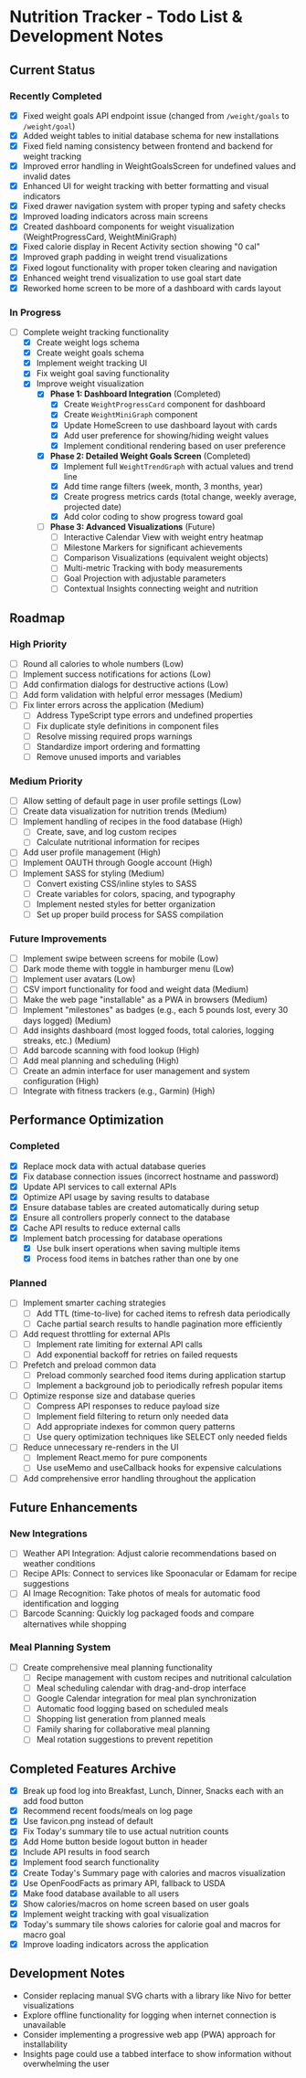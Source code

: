# Nutrition Tracker - Todo List & Development Notes

## Current Status

### Recently Completed
- [x] Fixed weight goals API endpoint issue (changed from `/weight/goals` to `/weight/goal`)
- [x] Added weight tables to initial database schema for new installations
- [x] Fixed field naming consistency between frontend and backend for weight tracking
- [x] Improved error handling in WeightGoalsScreen for undefined values and invalid dates
- [x] Enhanced UI for weight tracking with better formatting and visual indicators
- [x] Fixed drawer navigation system with proper typing and safety checks
- [x] Improved loading indicators across main screens
- [x] Created dashboard components for weight visualization (WeightProgressCard, WeightMiniGraph)
- [x] Fixed calorie display in Recent Activity section showing "0 cal"
- [x] Improved graph padding in weight trend visualizations
- [x] Fixed logout functionality with proper token clearing and navigation
- [x] Enhanced weight trend visualization to use goal start date
- [x] Reworked home screen to be more of a dashboard with cards layout

### In Progress
- [ ] Complete weight tracking functionality
  - [x] Create weight logs schema
  - [x] Create weight goals schema
  - [x] Implement weight tracking UI
  - [x] Fix weight goal saving functionality
  - [x] Improve weight visualization
    - [x] **Phase 1: Dashboard Integration** (Completed)
      - [x] Create `WeightProgressCard` component for dashboard
      - [x] Create `WeightMiniGraph` component
      - [x] Update HomeScreen to use dashboard layout with cards
      - [x] Add user preference for showing/hiding weight values
      - [x] Implement conditional rendering based on user preference
    - [x] **Phase 2: Detailed Weight Goals Screen** (Completed)
      - [x] Implement full `WeightTrendGraph` with actual values and trend line
      - [x] Add time range filters (week, month, 3 months, year)
      - [x] Create progress metrics cards (total change, weekly average, projected date)
      - [x] Add color coding to show progress toward goal
    - [ ] **Phase 3: Advanced Visualizations** (Future)
      - [ ] Interactive Calendar View with weight entry heatmap
      - [ ] Milestone Markers for significant achievements
      - [ ] Comparison Visualizations (equivalent weight objects)
      - [ ] Multi-metric Tracking with body measurements
      - [ ] Goal Projection with adjustable parameters
      - [ ] Contextual Insights connecting weight and nutrition

## Roadmap

### High Priority
- [ ] Round all calories to whole numbers (Low)
- [ ] Implement success notifications for actions (Low)
- [ ] Add confirmation dialogs for destructive actions (Low)
- [ ] Add form validation with helpful error messages (Medium)
- [ ] Fix linter errors across the application (Medium)
  - [ ] Address TypeScript type errors and undefined properties
  - [ ] Fix duplicate style definitions in component files
  - [ ] Resolve missing required props warnings
  - [ ] Standardize import ordering and formatting
  - [ ] Remove unused imports and variables

### Medium Priority
- [ ] Allow setting of default page in user profile settings (Low)
- [ ] Create data visualization for nutrition trends (Medium)
- [ ] Implement handling of recipes in the food database (High)
  - [ ] Create, save, and log custom recipes
  - [ ] Calculate nutritional information for recipes
- [ ] Add user profile management (High)
- [ ] Implement OAUTH through Google account (High)
- [ ] Implement SASS for styling (Medium)
  - [ ] Convert existing CSS/inline styles to SASS
  - [ ] Create variables for colors, spacing, and typography
  - [ ] Implement nested styles for better organization
  - [ ] Set up proper build process for SASS compilation

### Future Improvements
- [ ] Implement swipe between screens for mobile (Low)
- [ ] Dark mode theme with toggle in hamburger menu (Low)
- [ ] Implement user avatars (Low)
- [ ] CSV import functionality for food and weight data (Medium)
- [ ] Make the web page "installable" as a PWA in browsers (Medium)
- [ ] Implement "milestones" as badges (e.g., each 5 pounds lost, every 30 days logged) (Medium)
- [ ] Add insights dashboard (most logged foods, total calories, logging streaks, etc.) (Medium)
- [ ] Add barcode scanning with food lookup (High)
- [ ] Add meal planning and scheduling (High)
- [ ] Create an admin interface for user management and system configuration (High)
- [ ] Integrate with fitness trackers (e.g., Garmin) (High)

## Performance Optimization

### Completed
- [x] Replace mock data with actual database queries
- [x] Fix database connection issues (incorrect hostname and password)
- [x] Update API services to call external APIs
- [x] Optimize API usage by saving results to database
- [x] Ensure database tables are created automatically during setup
- [x] Ensure all controllers properly connect to the database
- [x] Cache API results to reduce external calls
- [x] Implement batch processing for database operations
  - [x] Use bulk insert operations when saving multiple items
  - [x] Process food items in batches rather than one by one

### Planned
- [ ] Implement smarter caching strategies
  - [ ] Add TTL (time-to-live) for cached items to refresh data periodically
  - [ ] Cache partial search results to handle pagination more efficiently
- [ ] Add request throttling for external APIs
  - [ ] Implement rate limiting for external API calls
  - [ ] Add exponential backoff for retries on failed requests
- [ ] Prefetch and preload common data
  - [ ] Preload commonly searched food items during application startup
  - [ ] Implement a background job to periodically refresh popular items
- [ ] Optimize response size and database queries
  - [ ] Compress API responses to reduce payload size
  - [ ] Implement field filtering to return only needed data
  - [ ] Add appropriate indexes for common query patterns
  - [ ] Use query optimization techniques like SELECT only needed fields
- [ ] Reduce unnecessary re-renders in the UI
  - [ ] Implement React.memo for pure components
  - [ ] Use useMemo and useCallback hooks for expensive calculations
- [ ] Add comprehensive error handling throughout the application

## Future Enhancements

### New Integrations
- [ ] Weather API Integration: Adjust calorie recommendations based on weather conditions
- [ ] Recipe APIs: Connect to services like Spoonacular or Edamam for recipe suggestions
- [ ] AI Image Recognition: Take photos of meals for automatic food identification and logging
- [ ] Barcode Scanning: Quickly log packaged foods and compare alternatives while shopping

### Meal Planning System
- [ ] Create comprehensive meal planning functionality
  - [ ] Recipe management with custom recipes and nutritional calculation
  - [ ] Meal scheduling calendar with drag-and-drop interface
  - [ ] Google Calendar integration for meal plan synchronization
  - [ ] Automatic food logging based on scheduled meals
  - [ ] Shopping list generation from planned meals
  - [ ] Family sharing for collaborative meal planning
  - [ ] Meal rotation suggestions to prevent repetition

## Completed Features Archive
- [x] Break up food log into Breakfast, Lunch, Dinner, Snacks each with an add food button
- [x] Recommend recent foods/meals on log page
- [x] Use favicon.png instead of default
- [x] Fix Today's summary tile to use actual nutrition counts
- [x] Add Home button beside logout button in header
- [x] Include API results in food search
- [x] Implement food search functionality
- [x] Create Today's Summary page with calories and macros visualization
- [x] Use OpenFoodFacts as primary API, fallback to USDA
- [x] Make food database available to all users
- [x] Show calories/macros on home screen based on user goals
- [x] Implement weight tracking with goal visualization
- [x] Today's summary tile shows calories for calorie goal and macros for macro goal
- [x] Improve loading indicators across the application

## Development Notes
- Consider replacing manual SVG charts with a library like Nivo for better visualizations
- Explore offline functionality for logging when internet connection is unavailable
- Consider implementing a progressive web app (PWA) approach for installability
- Insights page could use a tabbed interface to show information without overwhelming the user

